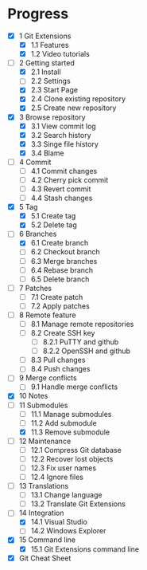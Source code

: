 Progress
========

- [x] 1 Git Extensions
  - [x] 1.1 Features
  - [x] 1.2 Video tutorials
- [ ] 2 Getting started
  - [x] 2.1 Install
  - [ ] 2.2 Settings
  - [x] 2.3 Start Page
  - [x] 2.4 Clone existing repository
  - [x] 2.5 Create new repository
- [x] 3 Browse repository
  - [x] 3.1 View commit log
  - [x] 3.2 Search history
  - [x] 3.3 Singe file history
  - [x] 3.4 Blame
- [ ] 4 Commit
  - [ ] 4.1 Commit changes
  - [ ] 4.2 Cherry pick commit
  - [ ] 4.3 Revert commit
  - [ ] 4.4 Stash changes
- [x] 5 Tag
  - [x] 5.1 Create tag
  - [x] 5.2 Delete tag
- [ ] 6 Branches
  - [x] 6.1 Create branch
  - [ ] 6.2 Checkout branch
  - [ ] 6.3 Merge branches
  - [ ] 6.4 Rebase branch
  - [ ] 6.5 Delete branch
- [ ] 7 Patches
  - [ ] 7.1 Create patch
  - [ ] 7.2 Apply patches
- [ ] 8 Remote feature
  - [ ] 8.1 Manage remote repositories
  - [ ] 8.2 Create SSH key
    - [ ] 8.2.1 PuTTY and github
    - [ ] 8.2.2 OpenSSH and github
  - [ ] 8.3 Pull changes
  - [ ] 8.4 Push changes
- [ ] 9 Merge conflicts
  - [ ] 9.1 Handle merge conflicts
- [x] 10 Notes
- [ ] 11 Submodules
  - [ ] 11.1 Manage submodules
  - [ ] 11.2 Add submodule
  - [x] 11.3 Remove submodule
- [ ] 12 Maintenance
  - [ ] 12.1 Compress Git database
  - [ ] 12.2 Recover lost objects
  - [ ] 12.3 Fix user names
  - [ ] 12.4 Ignore files
- [ ] 13 Translations
  - [ ] 13.1 Change language
  - [ ] 13.2 Translate Git Extensions
- [ ] 14 Integration
  - [x] 14.1 Visual Studio
  - [ ] 14.2 Windows Explorer
- [x] 15 Command line
  - [x] 15.1 Git Extensions command line
- [x] Git Cheat Sheet

